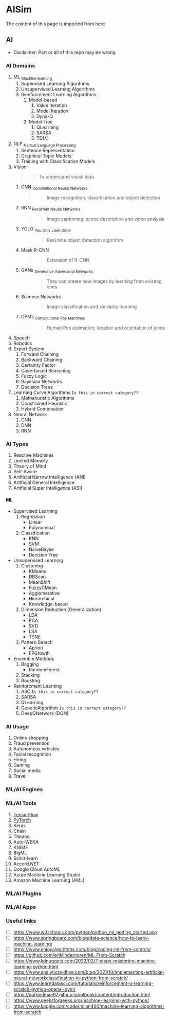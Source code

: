# AISim
The content of this page is imported from [here](https://github.com/sh-navid/Headlines/blob/master/other/ai/README.md?plain=1)

## AI

- Disclaimer: Part or all of this repo may be wrong

### AI Domains

1. ML <sub>Machine learning</sub>
   1. Supervised Learning Algorithms
   1. Unsupervised Learning Algorithms
   1. Reinforcement Learning Algorithms
        1. Model-based
            1. Value Iteration
            1. Model Iteration
            1. Dyna-Q
        1. Model-free
            1. QLearning
            1. SARSA
            1. TD(λ)
1. NLP <sub>Natrual Language Processing</sub>
   1. Sentence Representation
   1. Graphical Topic Models
   1. Training with Classification Models
1. Vision
    >> To understand visual data
    1. CNN <sub>Convolutional Neural Networks</sub>
        >> Image recognition, classification and object detection
    1. RNN <sub>Recurrent Neural Networks</sub>
        >> Image captioning, scene description and video analysis
    1. YOLO <sub>You Only Look Once</sub>
        >> Real time object detection algorithm
    1. Mask R-CNN
        >> Extension of R-CNN
    1. GANs <sub>Generative Adversarial Networks</sub>
        >> They can create new images by learning from existing ones
    1. Siamese Networks
        >> Image classification and similarity learning
    1. CPMs <sub>Convolutional Pos Machines</sub>
        >> Human Pos estimation; location and orientation of joints
1. Speech
1. Robotics
1. Expert System
    1. Forward Chaining
    1. Backward Chaining
    1. Certainty Factor
    1. Case-based Reasoning
    1. Fuzzy Logic
    1. Bayesian Networks
    1. Decision Trees
1. Learning Curve Algorithms `Is this in correct category??`
    1. Methahuristic Algorithms
    1. Constrained Heuristic
    1. Hybrid Combination
1. Neural Network
    1. CNN
    1. DNN
    1. RNN

### AI Types

1. Reactive Machines
1. Limited Memory
1. Theory of Mind
1. Self-Aware
1. Artificial Narrow Intelligence (ANI)
1. Artificial General Intelligence
1. Artificial Super Intelligence (ASI)

#### ML

- Supervised Learning
  1. Regression
     - Linear
     - Polynominal
  1. Classification
     - KNN
     - SVM
     - NaiveBayse
     - Decision Tree
- Unsupervised Learning
  1. Clustering
     - KMeans
     - DBScan
     - MeanShift
     - FuzzyCMean
     - Agglomerative
     - Hierarchical
     - Knowledge-based
  1. Dimension Reduction (Generalization)
     - LDA
     - PCA
     - SVD
     - LSA
     - TSNE
  1. Pattern Search
     - Apriori
     - FPGrowth
- Ensemble Methods
  1. Bagging
     - RandomForest
  1. Stacking
  1. Boosting
- Reinforcment Learning
  1. A3C `Is this in correct category??`
  1. SARSA
  1. QLearning
  1. GeneticAlgorithm `Is this in correct category??`
  1. DeepQNetwork (DQN)

### AI Usage
1. Online shopping
1. Fraud prevention
1. Autonomous vehicles
1. Facial recognition
1. Hiring
1. Gaming
1. Social media
1. Travel

### ML/AI Engines

### ML/AI Tools
1. [TensorFlow](https://www.tensorflow.org/)
1. [PyTorch](https://pytorch.org/)
1. Keras
1. Chain
1. Theano
1. Auto-WEKA
1. KNIME
1. BigML
1. Scikit-learn
1. Accord.NET
1. Google Cloud AutoML
1. Azure Machine Learning Studio
1. Amazon Machine Learning (AML)


### ML/AI Plugins

### ML/AI Apps

### Useful links
- [ ] https://www.w3schools.com/python/python_ml_getting_started.asp
- [ ] https://www.springboard.com/blog/data-science/how-to-learn-machine-learning/
- [ ] https://www.enjoyalgorithms.com/blog/coding-ml-from-scratch/
- [ ] https://github.com/eriklindernoren/ML-From-Scratch
- [ ] https://www.kdnuggets.com/2022/02/7-steps-mastering-machine-learning-python.html
- [ ] https://www.analyticsvidhya.com/blog/2021/10/implementing-artificial-neural-networkclassification-in-python-from-scratch/
- [ ] https://www.learndatasci.com/tutorials/reinforcement-q-learning-scratch-python-openai-gym/
- [ ] https://dafriedman97.github.io/mlbook/content/introduction.html
- [ ] https://www.geeksforgeeks.org/machine-learning-with-python/
- [ ] https://www.kaggle.com/code/milan400/machine-learning-algorithms-from-scratch